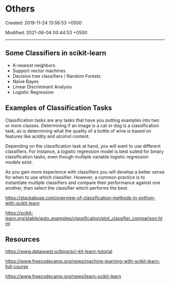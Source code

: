 # Others

Created: 2019-11-24 13:56:53 +0500

Modified: 2021-06-04 00:44:53 +0500

---

## Some Classifiers in scikit-learn

- K-nearest neighbors
- Support vector machines
- Decision tree classifiers / Random Forests
- Naive Bayes
- Linear Discriminant Analysis
- Logistic Regression

## Examples of Classification Tasks

Classification tasks are any tasks that have you putting examples into two or more classes. Determining if an image is a cat or dog is a classification task, as is determining what the quality of a bottle of wine is based on features like acidity and alcohol content.

Depending on the classification task at hand, you will want to use different classifiers. For instance, a logistic regression model is best suited for binary classification tasks, even though multiple variable logistic regression models exist.

As you gain more experience with classifiers you will develop a better sense for when to use which classifier. However, a common practice is to instantiate multiple classifiers and compare their performance against one another, then select the classifier which performs the best.

<https://stackabuse.com/overview-of-classification-methods-in-python-with-scikit-learn>

<https://scikit-learn.org/stable/auto_examples/classification/plot_classifier_comparison.html>

## Resources

<https://www.dataquest.io/blog/sci-kit-learn-tutorial>

<https://www.freecodecamp.org/news/machine-learning-with-scikit-learn-full-course>

<https://www.freecodecamp.org/news/learn-scikit-learn>
